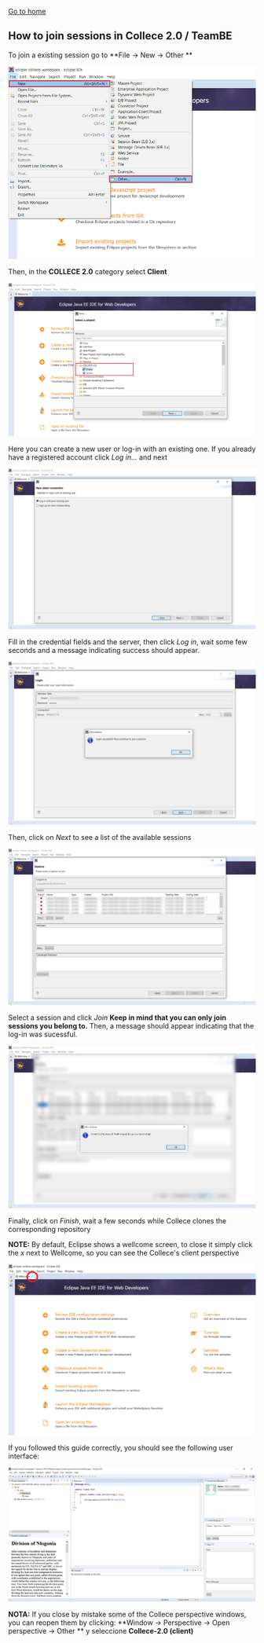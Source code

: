 [Go to home](/README.md)

## How to join sessions in Collece 2.0 / TeamBE

To join a existing session go to **File &rarr; New &rarr; Other **

![](assets/img/file-new-other.png)

Then, in the **COLLECE 2.0** category select **Client**

![](assets/img/collece-wizard-category.png)

Here you can create a new user or log-in with an existing one. If you already have a registered account click *Log in...* and next

![](assets/img/login-or-signup.png)

Fill in the credential fields and the server, then click *Log in*, wait some few seconds and a message indicating success should appear.

![](assets/img/login-successful.png)

Then, click on *Next* to see a list of the available sessions

![](assets/img/session-list.png)

Select a session and click *Join* **Keep in mind that you can only join sessions you belong to.** 
Then, a message should appear indicating that the log-in was sucessful.

![](assets/img/joined-to-session.png)

Finally, click on *Finish*, wait a few seconds while Collece clones the corresponding repository

**NOTE:** By default, Eclipse shows a wellcome screen, to close it simply click the *x* next to Wellcome, so you can see the Collece's client perspective

![](assets/img/eclipse-wellcome-screen.png)

If you followed this guide correctly, you should see the following user interface:

![](assets/img/collece-client-perspective.png)


**NOTA:** If you close by mistake some of the Collece perspective windows, you can reopen them by clicking:  **Window &rarr; Perspective &rarr; Open perspective &rarr; Other ** y seleccione **Collece-2.0 (client)**
